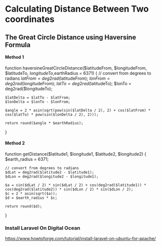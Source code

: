 # Calculating Distance Between Two coordinates

## The Great Circle Distance using Haversine Formula

#### Method 1

function haversineGreatCircleDistance($latitudeFrom, $longitudeFrom, $latitudeTo, $longitudeTo,$earthRadius = 6371) {
    // convert from degrees to radians
    $latFrom = deg2rad($latitudeFrom);
    $lonFrom = deg2rad($longitudeFrom);
    $latTo = deg2rad($latitudeTo);
    $lonTo = deg2rad(\$longitudeTo);

    $latDelta = $latTo - $latFrom;
    $lonDelta = $lonTo - $lonFrom;

    $angle = 2 * asin(sqrt(pow(sin($latDelta / 2), 2) + cos($latFrom) * cos($latTo) * pow(sin($lonDelta / 2), 2)));

    return round($angle * $earthRadius);

}

#### Method 2

function getDistance($latitude1, $longitude1, $latitude2, $longitude2)
{
\$earth_radius = 6371;

    // convert from degrees to radians
    $dLat = deg2rad($latitude2 - $latitude1);
    $dLon = deg2rad($longitude2 - $longitude1);

    $a = sin($dLat / 2) * sin($dLat / 2) + cos(deg2rad($latitude1)) * cos(deg2rad($latitude2)) * sin($dLon / 2) * sin($dLon / 2);
    $c = 2 * asin(sqrt($a));
    $d = $earth_radius * $c;

    return round($d);

}

### Install Laravel On Digital Ocean

https://www.howtoforge.com/tutorial/install-laravel-on-ubuntu-for-apache/
